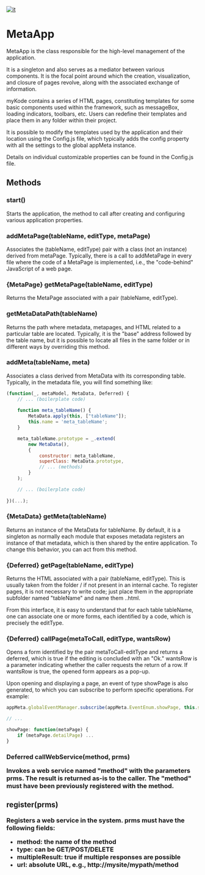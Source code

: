 ﻿[![it](https://img.shields.io/badge/lang-it-green.svg)](https://github.com/TempoSrl/myKode_Frontend/blob/master/MetaApp.it.md)

# MetaApp

MetaApp is the class responsible for the high-level management of the application.

It is a singleton and also serves as a mediator between various components. It is the focal point around which the creation, visualization, and closure of pages revolve, along with the associated exchange of information.

myKode contains a series of HTML pages, constituting templates for some basic components used within the framework, such as messageBox, loading indicators, toolbars, etc. Users can redefine their templates and place them in any folder within their project.

It is possible to modify the templates used by the application and their location using the Config.js file, which typically adds the config property with all the settings to the global appMeta instance.

Details on individual customizable properties can be found in the Config.js file.

## Methods

### start()

Starts the application, the method to call after creating and configuring various application properties.

### addMetaPage(tableName, editType, metaPage)

Associates the (tableName, editType) pair with a class (not an instance) derived from metaPage. Typically, there is a call to addMetaPage in every file where the code of a MetaPage is implemented, i.e., the "code-behind" JavaScript of a web page.

### {MetaPage} getMetaPage(tableName, editType)

Returns the MetaPage associated with a pair (tableName, editType).

### getMetaDataPath(tableName)

Returns the path where metadata, metapages, and HTML related to a particular table are located. Typically, it is the "base" address followed by the table name, but it is possible to locate all files in the same folder or in different ways by overriding this method.

### addMeta(tableName, meta)

Associates a class derived from MetaData with its corresponding table. Typically, in the metadata file, you will find something like:

```javascript
(function(_, metaModel, MetaData, Deferred) {
    // ... (boilerplate code)
    
    function meta_tableName() {
        MetaData.apply(this, ["tableName"]);
        this.name = 'meta_tableName';
    }

    meta_tableName.prototype = _.extend(
        new MetaData(),
        {
            constructor: meta_tableName,
            superClass: MetaData.prototype,
            // ... (methods)
        }
    );

    // ... (boilerplate code)
    
})(...);
```

### {MetaData} getMeta(tableName)

Returns an instance of the MetaData for tableName. By default, it is a singleton as normally each module that exposes metadata registers an instance of that metadata, which is then shared by the entire application. To change this behavior, you can act from this method.

### {Deferred<html>} getPage(tableName, editType)

Returns the HTML associated with a pair (tableName, editType). This is usually taken from the folder <base path>/<tableName> if not present in an internal cache. To register pages, it is not necessary to write code; just place them in the appropriate subfolder named "tableName" and name them <tableName>.<editType>.html.

From this interface, it is easy to understand that for each table tableName, one can associate one or more forms, each identified by a code, which is precisely the editType.

### {Deferred<html>} callPage(metaToCall, editType, wantsRow)

Opens a form identified by the pair metaToCall-editType and returns a deferred, which is true if the editing is concluded with an "Ok." wantsRow is a parameter indicating whether the caller requests the return of a row. If wantsRow is true, the opened form appears as a pop-up.

Upon opening and displaying a page, an event of type showPage is also generated, to which you can subscribe to perform specific operations. For example:

```javascript
appMeta.globalEventManager.subscribe(appMeta.EventEnum.showPage, this.showPage, this);

// ...

showPage: function(metaPage) {
    if (metaPage.detailPage) ...
}
```

### Deferred<object> callWebService(method, prms)

Invokes a web service named "method" with the parameters prms. The result is returned as-is to the caller. The "method" must have been previously registered with the method.

### register(prms)

Registers a web service in the system. prms must have the following fields:

- method: the name of the method
- type: can be GET/POST/DELETE
- multipleResult: true if multiple responses are possible
- url: absolute URL, e.g., http://mysite/mypath/method

